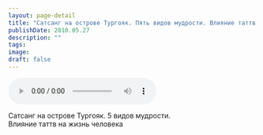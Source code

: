 ```yaml
---
layout: page-detail
title: "Сатсанг на острове Тургояк. Пять видов мудрости. Влияние таттв на жизнь человека"
publishDate: 2010.05.27
description: ""
tags:
image:
draft: false
---
```


<audio title="2010.05.27 - Сатсанг на острове Тургояк. Пять видов мудрости. Влияние таттв на жизнь человека.mp3" src="https://filer-api.advayta.org/v1.0/public/files/73060" controls=""></audio>

 Сатсанг на острове Тургояк. 5 видов мудрости.  
 Влияние таттв на жизнь человека   

  
